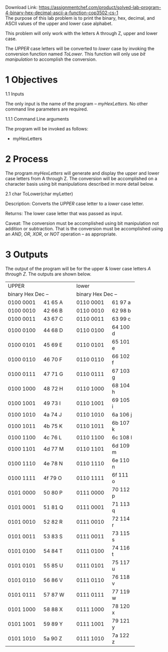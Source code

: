 Download Link: https://assignmentchef.com/product/solved-lab-program-4-binary-hex-decimal-ascii-a-function-cop3502-cs-1
<br>
The purpose of this lab problem is to print the binary, hex, decimal, and ASCII values of the upper and lower case alphabet.

This problem will only work with the letters A through Z, upper and lower case.

The <em>UPPER </em>case letters will be converted to <em>lower </em>case by invoking the conversion function named <em>ToLower</em>. This function will only use <em>bit manipulation </em>to accomplish the conversion.

<h1>1          Objectives</h1>

1.1     Inputs

The only input is the name of the program – <em>myHexLetters</em>. No other command line parameters are required.

1.1.1      Command Line arguments

The program will be invoked as follows:

<ul>

 <li>myHexLetters</li>

</ul>

<h1>2          Process</h1>

The program <em>myHexLetters </em>will generate and display the upper and lower case letters from A through Z. The conversion will be accomplished on a character basis using bit manipulations described in more detail below.

2.1       char ToLower(char myLetter)

Description: Converts the <em>UPPER </em>case letter to a <em>lower </em>case letter.

Returns: The lower case letter that was passed as input.

Caveat: The conversion must be accomplished using bit manipulation not addition or subtraction. That is the conversion must be accomplished using an <em>AND</em>, <em>OR</em>, <em>XOR</em>, or <em>NOT </em>operation – as appropriate.

<h1>3          Outputs</h1>

The output of the program will be for the upper &amp; lower case letters <em>A through Z</em>. The outputs are shown below.

<table width="343">

 <tbody>

  <tr>

   <td colspan="2" width="183">UPPER</td>

   <td colspan="2" width="159">lower</td>

  </tr>

  <tr>

   <td colspan="2" width="183">binary Hex Dec –</td>

   <td colspan="2" width="159">binary Hex Dec –</td>

  </tr>

  <tr>

   <td width="96">0100 0001</td>

   <td width="88">41 65 A</td>

   <td width="96">0110 0001</td>

   <td width="64">61 97 a</td>

  </tr>

  <tr>

   <td width="96">0100 0010</td>

   <td width="88">42 66 B</td>

   <td width="96">0110 0010</td>

   <td width="64">62 98 b</td>

  </tr>

  <tr>

   <td width="96">0100 0011</td>

   <td width="88">43 67 C</td>

   <td width="96">0110 0011</td>

   <td width="64">63 99 c</td>

  </tr>

  <tr>

   <td width="96">0100 0100</td>

   <td width="88">44 68 D</td>

   <td width="96">0110 0100</td>

   <td width="64">64 100 d</td>

  </tr>

  <tr>

   <td width="96">0100 0101</td>

   <td width="88">45 69 E</td>

   <td width="96">0110 0101</td>

   <td width="64">65 101 e</td>

  </tr>

  <tr>

   <td width="96">0100 0110</td>

   <td width="88">46 70 F</td>

   <td width="96">0110 0110</td>

   <td width="64">66 102 f</td>

  </tr>

  <tr>

   <td width="96">0100 0111</td>

   <td width="88">47 71 G</td>

   <td width="96">0110 0111</td>

   <td width="64">67 103 g</td>

  </tr>

  <tr>

   <td width="96">0100 1000</td>

   <td width="88">48 72 H</td>

   <td width="96">0110 1000</td>

   <td width="64">68 104 h</td>

  </tr>

  <tr>

   <td width="96">0100 1001</td>

   <td width="88">49 73 I</td>

   <td width="96">0110 1001</td>

   <td width="64">69 105 i</td>

  </tr>

  <tr>

   <td width="96">0100 1010</td>

   <td width="88">4a 74 J</td>

   <td width="96">0110 1010</td>

   <td width="64">6a 106 j</td>

  </tr>

  <tr>

   <td width="96">0100 1011</td>

   <td width="88">4b 75 K</td>

   <td width="96">0110 1011</td>

   <td width="64">6b 107 k</td>

  </tr>

  <tr>

   <td width="96">0100 1100</td>

   <td width="88">4c 76 L</td>

   <td width="96">0110 1100</td>

   <td width="64">6c 108 l</td>

  </tr>

  <tr>

   <td width="96">0100 1101</td>

   <td width="88">4d 77 M</td>

   <td width="96">0110 1101</td>

   <td width="64">6d 109 m</td>

  </tr>

  <tr>

   <td width="96">0100 1110</td>

   <td width="88">4e 78 N</td>

   <td width="96">0110 1110</td>

   <td width="64">6e 110 n</td>

  </tr>

  <tr>

   <td width="96">0100 1111</td>

   <td width="88">4f 79 O</td>

   <td width="96">0110 1111</td>

   <td width="64">6f 111 o</td>

  </tr>

  <tr>

   <td width="96">0101 0000</td>

   <td width="88">50 80 P</td>

   <td width="96">0111 0000</td>

   <td width="64">70 112 p</td>

  </tr>

  <tr>

   <td width="96">0101 0001</td>

   <td width="88">51 81 Q</td>

   <td width="96">0111 0001</td>

   <td width="64">71 113 q</td>

  </tr>

  <tr>

   <td width="96">0101 0010</td>

   <td width="88">52 82 R</td>

   <td width="96">0111 0010</td>

   <td width="64">72 114 r</td>

  </tr>

  <tr>

   <td width="96">0101 0011</td>

   <td width="88">53 83 S</td>

   <td width="96">0111 0011</td>

   <td width="64">73 115 s</td>

  </tr>

  <tr>

   <td width="96">0101 0100</td>

   <td width="88">54 84 T</td>

   <td width="96">0111 0100</td>

   <td width="64">74 116 t</td>

  </tr>

  <tr>

   <td width="96">0101 0101</td>

   <td width="88">55 85 U</td>

   <td width="96">0111 0101</td>

   <td width="64">75 117 u</td>

  </tr>

  <tr>

   <td width="96">0101 0110</td>

   <td width="88">56 86 V</td>

   <td width="96">0111 0110</td>

   <td width="64">76 118 v</td>

  </tr>

  <tr>

   <td width="96">0101 0111</td>

   <td width="88">57 87 W</td>

   <td width="96">0111 0111</td>

   <td width="64">77 119 w</td>

  </tr>

  <tr>

   <td width="96">0101 1000</td>

   <td width="88">58 88 X</td>

   <td width="96">0111 1000</td>

   <td width="64">78 120 x</td>

  </tr>

  <tr>

   <td width="96">0101 1001</td>

   <td width="88">59 89 Y</td>

   <td width="96">0111 1001</td>

   <td width="64">79 121 y</td>

  </tr>

  <tr>

   <td width="96">0101 1010</td>

   <td width="88">5a 90 Z</td>

   <td width="96">0111 1010</td>

   <td width="64">7a 122 z</td>

  </tr>

 </tbody>

</table>